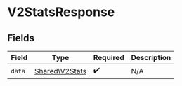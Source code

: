# V2StatsResponse


## Fields

| Field                                            | Type                                             | Required                                         | Description                                      |
| ------------------------------------------------ | ------------------------------------------------ | ------------------------------------------------ | ------------------------------------------------ |
| `data`                                           | [Shared\V2Stats](../../Models/Shared/V2Stats.md) | :heavy_check_mark:                               | N/A                                              |